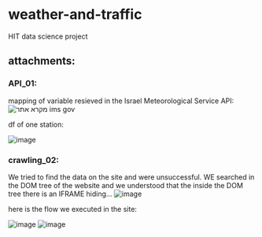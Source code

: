 # weather-and-traffic
HIT data science project 

## attachments:
### API_01:
mapping of variable resieved in the Israel Meteorological Service API:
![מקרא אתר ims gov](https://user-images.githubusercontent.com/62691867/176763129-e1cbea1e-c3d4-4171-8b2d-6d94ab1dabee.png)

df of one station:

![image](https://user-images.githubusercontent.com/62691867/176763222-71fcfe86-a60e-47c7-8669-f9e76efc6351.png)

### crawling_02:

We tried to find the data on the site and were unsuccessful. WE searched in the DOM tree of the website and we understood that the inside the DOM tree there is an IFRAME hiding... 
![image](https://user-images.githubusercontent.com/62691867/176763349-9c0e705e-0505-4142-bb83-dfedf1bfb0b4.png)

here is the flow we executed in the site:

![image](https://user-images.githubusercontent.com/62691867/176763446-81ebbad4-3b68-481b-a3fa-1ad132d51f74.png)
![image](https://user-images.githubusercontent.com/62691867/176764201-3eaf2cbe-c640-44d2-8598-45f18c7b685d.png)




